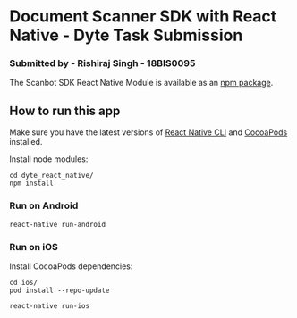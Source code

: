 # Document Scanner SDK with React Native - Dyte Task Submission

### Submitted by - Rishiraj Singh - 18BIS0095


The Scanbot SDK React Native Module is available as an [npm package](https://www.npmjs.com/package/react-native-scanbot-sdk).



## How to run this app

Make sure you have the latest versions of [React Native CLI](https://facebook.github.io/react-native/)
and [CocoaPods](https://cocoapods.org/) installed.

Install node modules:

```
cd dyte_react_native/
npm install
```

### Run on Android

```
react-native run-android
```

### Run on iOS

Install CocoaPods dependencies:

```
cd ios/
pod install --repo-update
```

```
react-native run-ios
```


